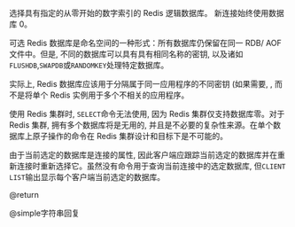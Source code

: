 选择具有指定的从零开始的数字索引的 Redis 逻辑数据库。
新连接始终使用数据库 0。

可选 Redis 数据库是命名空间的一种形式：所有数据库仍保留在同一 RDB/ AOF 文件中。但是, 不同的数据库可以具有具有相同名称的密钥, 以及诸如`FLUSHDB`,`SWAPDB`或`RANDOMKEY`处理特定数据库。

实际上, Redis 数据库应该用于分隔属于同一应用程序的不同密钥 (如果需要,  , 而不是将单个 Redis 实例用于多个不相关的应用程序。

使用 Redis 集群时, `SELECT`命令无法使用, 因为 Redis 集群仅支持数据库零。对于 Redis 集群, 拥有多个数据库将是无用的, 并且是不必要的复杂性来源。在单个数据库上原子操作的命令在 Redis 集群设计和目标下是不可能的。

由于当前选定的数据库是连接的属性, 因此客户端应跟踪当前选定的数据库并在重新连接时重新选择它。虽然没有命令用于查询当前连接中的选定数据库, 但`CLIENT LIST`输出显示每个客户端当前选定的数据库。

@return

@simple字符串回复
